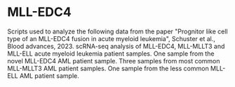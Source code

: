 # MLL-EDC4
Scripts used to analyze the following data from the paper "Prognitor like cell type of an MLL-EDC4 fusion in acute myeloid leukemia", Schuster et al., Blood advances, 2023.
scRNA-seq analysis of MLL-EDC4, MLL-MLLT3 and MLL-ELL acute myeloid leukemia patient samples.
One sample from the novel MLL-EDC4 AML patient sample.
Three samples from most common MLL-MLLT3 AML patient samples.
One sample from the less common MLL-ELL AML patient sample.



